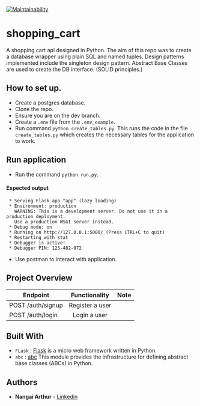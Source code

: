 [![Maintainability](https://api.codeclimate.com/v1/badges/7c4f2a9909e8be9651a9/maintainability)](https://codeclimate.com/github/arthurarty/shopping_cart/maintainability)

# shopping_cart
A shopping cart api designed in Python. The aim of this repo was to create a database wrapper using plain SQL and named tuples. Design patterns implemented include the singleton design pattern. Abstract Base Classes are used to create the DB interface. (SOLID principles.)

## How to set up.
- Create a postgres database.
- Clone the repo.
- Ensure you are on the dev branch.
- Create a `.env` file from the `.env_example`.
- Run command `python create_tables.py`. This runs the code in the file `create_tables.py` which creates the necessary tables for the application to work.

## Run application
- Run the command `python run.py`.

#### Expected output
```
 * Serving Flask app "app" (lazy loading)
 * Environment: production
   WARNING: This is a development server. Do not use it in a production deployment.
   Use a production WSGI server instead.
 * Debug mode: on
 * Running on http://127.0.0.1:5000/ (Press CTRL+C to quit)
 * Restarting with stat
 * Debugger is active!
 * Debugger PIN: 125-482-972
 ```

- Use postman to interact with application.

Project Overview
--------------------------------
|Endpoint |Functionality |Note |
|---------|:------------:|:---:|
|POST /auth/signup|Register a user| |
|POST /auth/login |Login a user | |

## Built With

* `FLask` : [Flask](http://flask.pocoo.org/) is a micro web framework written in Python.
* `abc` : [abc](https://docs.python.org/3/library/abc.html) This module provides the infrastructure for defining abstract base classes (ABCs) in Python.

## Authors

* **Nangai Arthur** - [Linkedin](www.linkedin.com/in/arthur-nangai)
